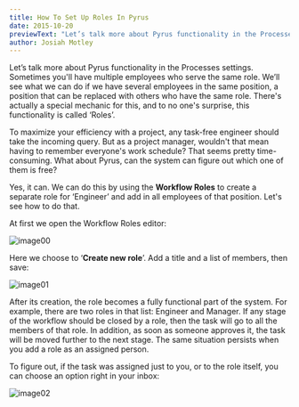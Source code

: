 ```yaml
---
title: How To Set Up Roles In Pyrus
date: 2015-10-20
previewText: "Let’s talk more about Pyrus functionality in the Processes settings. Sometimes you'll have multiple employees who serve the same role. We’ll see what we can do if we have several employees in the same position, a position that can be replaced with others who have the same role. There's actually a special mechanic for this, and to no one's surprise, this functionality is called ‘Roles’."
author: Josiah Motley
---
```

Let’s talk more about Pyrus functionality in the Processes settings. Sometimes you'll have multiple employees who serve the same role. We’ll see what we can do if we have several employees in the same position, a position that can be replaced with others who have the same role. There's actually a special mechanic for this, and to no one's surprise, this functionality is called ‘Roles’.

To maximize your efficiency with a project, any task-free engineer should take the incoming query. But as a project manager, wouldn't that mean having to remember everyone's work schedule? That seems pretty time-consuming. What about Pyrus, can the system can figure out which one of them is free? 

Yes, it can. We can do this by using the **Workflow Roles** to create a separate role for ‘Engineer’ and add in all employees of that position. Let's see how to do that.

At first we open the Workflow Roles editor:

![image00](image001.webp)

Here we choose to ‘**Create new role**’. Add a title and a list of members, then save:

![image01](image011.webp)

After its creation, the role becomes a fully functional part of the system. For example, there are two roles in that list: Engineer and Manager. If any stage of the workflow should be closed by a role, then the task will go to all the members of that role. In addition, as soon as someone approves it, the task will be moved further to the next stage. The same situation persists when you add a role as an assigned person.

To figure out, if the task was assigned just to you, or to the role itself, you can choose an option right in your inbox:

![image02](image02.webp)
